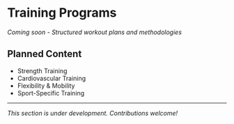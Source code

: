 # Training Programs

*Coming soon - Structured workout plans and methodologies*

## Planned Content

- Strength Training
- Cardiovascular Training
- Flexibility & Mobility
- Sport-Specific Training

---

*This section is under development. Contributions welcome!*
